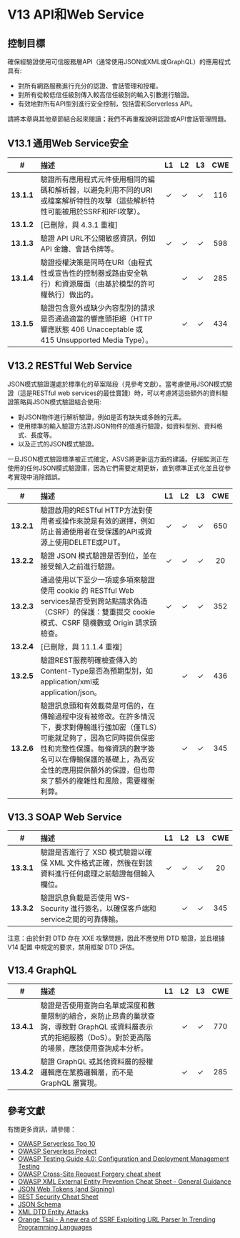 # V13 API和Web Service

## 控制目標

確保經驗證使用可信服務層API（通常使用JSON或XML或GraphQL）的應用程式具有:

* 對所有網路服務進行充分的認證、會話管理和授權。
* 對所有從較低信任級別傳入較高信任級別的輸入引數進行驗證。
* 有效地對所有API型別進行安全控制，包括雲和Serverless API。

請將本章與其他章節結合起來閱讀；我們不再重複說明認證或API會話管理問題。

## V13.1 通用Web Service安全

| # | 描述 | L1 | L2 | L3 | CWE |
| :---: | :--- | :---: | :---: | :---: | :---: |
| **13.1.1** | 驗證所有應用程式元件使用相同的編碼和解析器，以避免利用不同的URI或檔案解析特性的攻擊（這些解析特性可能被用於SSRF和RFI攻擊）。 | ✓ | ✓ | ✓ | 116 |
| **13.1.2** | [已刪除，與 4.3.1 重複] | | | | |
| **13.1.3** | 驗證 API URL不公開敏感資訊，例如 API 金鑰、會話令牌等。 | ✓ | ✓ | ✓ | 598 |
| **13.1.4** | 驗證授權決策是同時在URI（由程式性或宣告性的控制器或路由安全執行）和資源層面（由基於模型的許可權執行）做出的。 | | ✓ | ✓ | 285 |
| **13.1.5** | 驗證包含意外或缺少內容型別的請求是否通過適當的響應頭拒絕（HTTP 響應狀態 406 Unacceptable 或 415 Unsupported Media Type）。 | | ✓ | ✓ | 434 |

## V13.2 RESTful Web Service

JSON模式驗證還處於標準化的草案階段（見參考文獻）。當考慮使用JSON模式驗證（這是RESTful web services的最佳實踐）時，可以考慮將這些額外的資料驗證策略與JSON模式驗證結合使用:

* 對JSON物件進行解析驗證，例如是否有缺失或多餘的元素。
* 使用標準的輸入驗證方法對JSON物件的值進行驗證，如資料型別、資料格式、長度等。
* 以及正式的JSON模式驗證。

一旦JSON模式驗證標準被正式確定，ASVS將更新這方面的建議。仔細監測正在使用的任何JSON模式驗證庫，因為它們需要定期更新，直到標準正式化並且從參考實現中消除錯誤。

| # | 描述 | L1 | L2 | L3 | CWE |
| :---: | :--- | :---: | :---: | :---: | :---: |
| **13.2.1** | 驗證啟用的RESTful HTTP方法對使用者或操作來說是有效的選擇，例如防止普通使用者在受保護的API或資源上使用DELETE或PUT。 | ✓ | ✓ | ✓ | 650 |
| **13.2.2** | 驗證 JSON 模式驗證是否到位，並在接受輸入之前進行驗證。 | ✓ | ✓ | ✓ | 20 |
| **13.2.3** | 通過使用以下至少一項或多項來驗證使用 cookie 的 RESTful Web services是否受到跨站點請求偽造（CSRF）的保護：雙重提交 cookie 模式、CSRF 隨機數或 Origin 請求頭檢查。 | ✓ | ✓ | ✓ | 352 |
| **13.2.4** | [已刪除，與 11.1.4 重複] | | | | |
| **13.2.5** | 驗證REST服務明確檢查傳入的Content-Type是否為預期型別，如application/xml或application/json。 | | ✓ | ✓ | 436 |
| **13.2.6** | 驗證訊息頭和有效載荷是可信的，在傳輸過程中沒有被修改。在許多情況下，要求對傳輸進行強加密（僅TLS）可能就足夠了，因為它同時提供保密性和完整性保護。每條資訊的數字簽名可以在傳輸保護的基礎上，為高安全性的應用提供額外的保證，但也帶來了額外的複雜性和風險，需要權衡利弊。 | | ✓ | ✓ | 345 |

## V13.3 SOAP Web Service

| # | 描述 | L1 | L2 | L3 | CWE |
| :---: | :--- | :---: | :---: | :---: | :---: |
| **13.3.1** | 驗證是否進行了 XSD 模式驗證以確保 XML 文件格式正確，然後在對該資料進行任何處理之前驗證每個輸入欄位。 | ✓ | ✓ | ✓ | 20 |
| **13.3.2** | 驗證訊息負載是否使用 WS-Security 進行簽名，以確保客戶端和service之間的可靠傳輸。 | | ✓ | ✓ | 345 |

注意：由於針對 DTD 存在 XXE 攻擊問題，因此不應使用 DTD 驗證，並且根據 V14 配置 中規定的要求，禁用框架 DTD 評估。

## V13.4 GraphQL

| # | 描述 | L1 | L2 | L3 | CWE |
| :---: | :--- | :---: | :---: | :---: | :---: |
| **13.4.1** | 驗證是否使用查詢白名單或深度和數量限制的組合，來防止昂貴的巢狀查詢，導致對 GraphQL 或資料層表示式的拒絕服務（DoS）。對於更高階的場景，應該使用查詢成本分析。 | | ✓ | ✓ | 770 |
| **13.4.2** | 驗證 GraphQL 或其他資料層的授權邏輯應在業務邏輯層，而不是 GraphQL 層實現。 | | ✓ | ✓ | 285 |

## 參考文獻

有關更多資訊，請參閱：

* [OWASP Serverless Top 10](https://github.com/OWASP/Serverless-Top-10-Project/raw/master/OWASP-Top-10-Serverless-Interpretation-en.pdf)
* [OWASP Serverless Project](https://owasp.org/www-project-serverless-top-10/)
* [OWASP Testing Guide 4.0: Configuration and Deployment Management Testing](https://owasp.org/www-project-web-security-testing-guide/v41/4-Web_Application_Security_Testing/02-Configuration_and_Deployment_Management_Testing/README.html)
* [OWASP Cross-Site Request Forgery cheat sheet](https://cheatsheetseries.owasp.org/cheatsheets/Cross-Site_Request_Forgery_Prevention_Cheat_Sheet.html)
* [OWASP XML External Entity Prevention Cheat Sheet - General Guidance](https://cheatsheetseries.owasp.org/cheatsheets/XML_External_Entity_Prevention_Cheat_Sheet.html#general-guidance)
* [JSON Web Tokens (and Signing)](https://jwt.io/)
* [REST Security Cheat Sheet](https://cheatsheetseries.owasp.org/cheatsheets/REST_Security_Cheat_Sheet.html)
* [JSON Schema](https://json-schema.org/specification.html)
* [XML DTD Entity Attacks](https://www.vsecurity.com/download/publications/XMLDTDEntityAttacks.pdf)
* [Orange Tsai - A new era of SSRF Exploiting URL Parser In Trending Programming Languages](https://www.blackhat.com/docs/us-17/thursday/us-17-Tsai-A-New-Era-Of-SSRF-Exploiting-URL-Parser-In-Trending-Programming-Languages.pdf)
